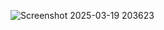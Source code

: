 ![Screenshot 2025-03-19 203623](https://github.com/user-attachments/assets/629d462d-0f22-4605-94b1-e6c76789be39)
